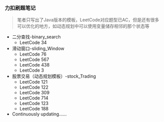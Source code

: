### 力扣刷题笔记
> 笔者只写出了Java版本的模板，LeetCode对应题型已AC，但是还有很多可以优化的地方，如动态规划中可以使用变量储存相邻的那个状态等
- 二分查找-binary_search
  - LeetCode 34
- 滑动窗口-sliding_Window
  - LeetCode 76
  - LeetCode 567
  - LeetCode 438
  - LeetCode 3
- 股票交易（动态规划模板）-stock_Trading
  - LeetCode 121
  - LeetCode 122
  - LeetCode 309
  - LeetCode 714
  - LeetCode 123
  - LeetCode 188
- Continuously updating......

